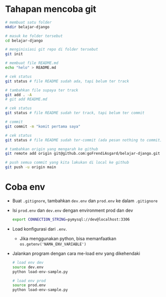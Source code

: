 # Tahapan mencoba git

```bash
# membuat satu folder
mkdir belajar-django

# masuk ke folder tersebut
cd belajar-django

# menginisiasi git repo di folder tersebut
git init

# membuat file README.md
echo "helo" > README.md

# cek status
git status # file README sudah ada, tapi belum ter track

# tambahkan file supaya ter track
git add . -A
# git add README.md

# cek status
git status # file README sudah ter track, tapi belum ter commit

# commit
git commit -m "komit pertama saya"

# cek status
git status # file README sudah ter-commit (ada pesan nothing to commit)

# tambahkan origin yang mengarah ke github
git remote add origin git@github.com:goFrendiAsgard/belajar-django.git # sesuaikan repo nya

# push semua commit yang kita lakukan di local ke github
git push -u origin main
```

# Coba env

- Buat `.gitignore`, tambahkan `dev.env` dan `prod.env` ke dalam `.gitignore`

- Isi `prod.env` dan `dev.env` dengan environment prod dan dev

    ```bash
    export CONNECTION_STRING=pymysql://dev@localhost:3306
    ```

- Load konfigurasi dari `.env`.
    - Jika menggunakan python, bisa memanfaatkan `os.getenv('NAMA_ENV_VARIABLE')`

- Jalankan program dengan cara me-load env yang dikehendaki

    ```bash
    # load env dev
    source dev.env
    python load-env-sample.py

    # load env prod
    source prod.env
    python load-env-sample.py
    ```